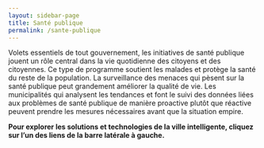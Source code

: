 ```yaml
---
layout: sidebar-page
title: Santé publique 
permalink: /sante-publique
---
```

Volets essentiels de tout gouvernement, les initiatives de santé publique jouent un rôle central dans la vie quotidienne des citoyens et des citoyennes. Ce type de programme soutient les malades et protège la santé du reste de la population. La surveillance des menaces qui pèsent sur la santé publique peut grandement améliorer la qualité de vie. Les municipalités qui analysent les tendances et font le suivi des données liées aux problèmes de santé publique de manière proactive plutôt que réactive peuvent prendre les mesures nécessaires avant que la situation empire.

**Pour explorer les solutions et technologies de la ville intelligente, cliquez sur l’un des liens de la barre latérale à gauche.**
